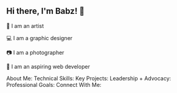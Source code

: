 ## Hi there, I'm Babz! 🍒

<p>🎨 I am an artist</p>
<p>💻 I am a graphic designer</p>
<p>📷 I am a photographer</p>
<p>🔗 I am an aspiring web developer</p>

About Me:
Technical Skills:
Key Projects:
Leadership + Advocacy:
Professional Goals:
Connect With Me:

<!--
**Babz-G/Babz-G** is a ✨ _special_ ✨ repository because its `README.md` (this file) appears on your GitHub profile.

Here are some ideas to get you started:

- 🔭 I’m currently working on ...
- 🌱 I’m currently learning ...
- 👯 I’m looking to collaborate on ...
- 🤔 I’m looking for help with ...
- 💬 Ask me about ...
- 📫 How to reach me: ...
- 😄 Pronouns: ...
- ⚡ Fun fact: ...
-->
